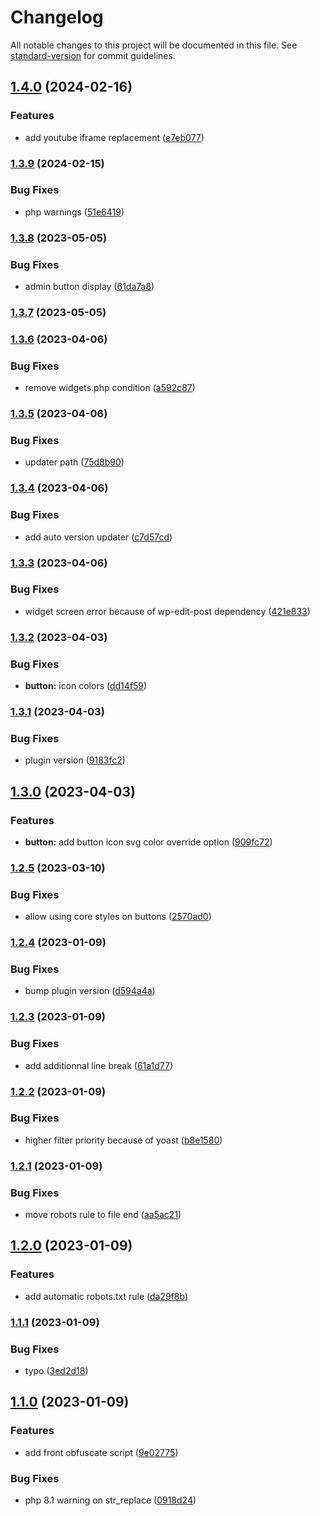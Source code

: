 # Changelog

All notable changes to this project will be documented in this file. See [standard-version](https://github.com/conventional-changelog/standard-version) for commit guidelines.

## [1.4.0](https://gitlab.consertotech.pro/lycanthrop/wordpress/core-blocks-enhancer/compare/v1.3.9...v1.4.0) (2024-02-16)


### Features

* add youtube iframe replacement ([e7eb077](https://gitlab.consertotech.pro/lycanthrop/wordpress/core-blocks-enhancer/commit/e7eb077dfd646de07fbe8bae41267dc46f9b2de6))

### [1.3.9](https://gitlab.consertotech.pro/lycanthrop/wordpress/core-blocks-enhancer/compare/v1.3.8...v1.3.9) (2024-02-15)


### Bug Fixes

* php warnings ([51e6419](https://gitlab.consertotech.pro/lycanthrop/wordpress/core-blocks-enhancer/commit/51e641991b43fb3cfcca7923ca40f5dfa39f3ec3))

### [1.3.8](https://gitlab.consertotech.pro/lycanthrop/wordpress/core-blocks-enhancer/compare/v1.3.7...v1.3.8) (2023-05-05)


### Bug Fixes

* admin button display ([61da7a8](https://gitlab.consertotech.pro/lycanthrop/wordpress/core-blocks-enhancer/commit/61da7a82cf2f6d8108d0ad04a167846ada60fa03))

### [1.3.7](https://gitlab.consertotech.pro/lycanthrop/wordpress/core-blocks-enhancer/compare/v1.3.6...v1.3.7) (2023-05-05)

### [1.3.6](https://gitlab.consertotech.pro/lycanthrop/wordpress/core-blocks-enhancer/compare/v1.3.5...v1.3.6) (2023-04-06)


### Bug Fixes

* remove widgets.php condition ([a592c87](https://gitlab.consertotech.pro/lycanthrop/wordpress/core-blocks-enhancer/commit/a592c87ddf3c540116cdf1d23a4d6c495956a775))

### [1.3.5](https://gitlab.consertotech.pro/lycanthrop/wordpress/core-blocks-enhancer/compare/v1.3.4...v1.3.5) (2023-04-06)


### Bug Fixes

* updater path ([75d8b90](https://gitlab.consertotech.pro/lycanthrop/wordpress/core-blocks-enhancer/commit/75d8b900042e7ffc3b49d7abe9a6cd7033fd4a68))

### [1.3.4](https://gitlab.consertotech.pro/lycanthrop/wordpress/core-blocks-enhancer/compare/v1.3.3...v1.3.4) (2023-04-06)


### Bug Fixes

* add auto version updater ([c7d57cd](https://gitlab.consertotech.pro/lycanthrop/wordpress/core-blocks-enhancer/commit/c7d57cdb4f08add2e48eb4da4ea603b750780863))

### [1.3.3](https://gitlab.consertotech.pro/lycanthrop/wordpress/core-blocks-enhancer/compare/v1.3.2...v1.3.3) (2023-04-06)


### Bug Fixes

* widget screen error because of wp-edit-post dependency ([421e833](https://gitlab.consertotech.pro/lycanthrop/wordpress/core-blocks-enhancer/commit/421e8337208270c173bc138e606503885cf72069))

### [1.3.2](https://gitlab.consertotech.pro/lycanthrop/wordpress/core-blocks-enhancer/compare/v1.3.1...v1.3.2) (2023-04-03)


### Bug Fixes

* **button:** icon colors ([dd14f59](https://gitlab.consertotech.pro/lycanthrop/wordpress/core-blocks-enhancer/commit/dd14f59795e8a916658a512774d7147eb9365355))

### [1.3.1](https://gitlab.consertotech.pro/lycanthrop/wordpress/core-blocks-enhancer/compare/v1.3.0...v1.3.1) (2023-04-03)


### Bug Fixes

* plugin version ([9183fc2](https://gitlab.consertotech.pro/lycanthrop/wordpress/core-blocks-enhancer/commit/9183fc28c58aa208a22be6776a83ce3eb6aa3952))

## [1.3.0](https://gitlab.consertotech.pro/lycanthrop/wordpress/core-blocks-enhancer/compare/v1.2.5...v1.3.0) (2023-04-03)


### Features

* **button:** add button icon svg color override option ([909fc72](https://gitlab.consertotech.pro/lycanthrop/wordpress/core-blocks-enhancer/commit/909fc72011d4a95464a858323b03148b0d5945cc))

### [1.2.5](https://gitlab.consertotech.pro/lycanthrop/wordpress/core-blocks-enhancer/compare/v1.2.4...v1.2.5) (2023-03-10)


### Bug Fixes

* allow using core styles on buttons ([2570ad0](https://gitlab.consertotech.pro/lycanthrop/wordpress/core-blocks-enhancer/commit/2570ad0c4d2f8f1547555413655d2e6d67a98ecc))

### [1.2.4](https://gitlab.consertotech.pro/lycanthrop/wordpress/core-blocks-enhancer/compare/v1.2.3...v1.2.4) (2023-01-09)


### Bug Fixes

* bump plugin version ([d594a4a](https://gitlab.consertotech.pro/lycanthrop/wordpress/core-blocks-enhancer/commit/d594a4a5ee99c49879e4d564793017952b36c763))

### [1.2.3](https://gitlab.consertotech.pro/lycanthrop/wordpress/core-blocks-enhancer/compare/v1.2.2...v1.2.3) (2023-01-09)


### Bug Fixes

* add additionnal line break ([61a1d77](https://gitlab.consertotech.pro/lycanthrop/wordpress/core-blocks-enhancer/commit/61a1d77101403932ecc90fb7f16578d29593f4d3))

### [1.2.2](https://gitlab.consertotech.pro/lycanthrop/wordpress/core-blocks-enhancer/compare/v1.2.1...v1.2.2) (2023-01-09)


### Bug Fixes

* higher filter priority because of yoast ([b8e1580](https://gitlab.consertotech.pro/lycanthrop/wordpress/core-blocks-enhancer/commit/b8e158096f9fe057b4372b877679d036733ff841))

### [1.2.1](https://gitlab.consertotech.pro/lycanthrop/wordpress/core-blocks-enhancer/compare/v1.2.0...v1.2.1) (2023-01-09)


### Bug Fixes

* move robots rule to file end ([aa5ac21](https://gitlab.consertotech.pro/lycanthrop/wordpress/core-blocks-enhancer/commit/aa5ac21802bbb6ed63911596a01ee012c3619105))

## [1.2.0](https://gitlab.consertotech.pro/lycanthrop/wordpress/core-blocks-enhancer/compare/v1.1.1...v1.2.0) (2023-01-09)


### Features

* add automatic robots.txt rule ([da29f8b](https://gitlab.consertotech.pro/lycanthrop/wordpress/core-blocks-enhancer/commit/da29f8b825a813b87905f70cd0fb8c912433a30b))

### [1.1.1](https://gitlab.consertotech.pro/lycanthrop/wordpress/core-blocks-enhancer/compare/v1.1.0...v1.1.1) (2023-01-09)


### Bug Fixes

* typo ([3ed2d18](https://gitlab.consertotech.pro/lycanthrop/wordpress/core-blocks-enhancer/commit/3ed2d18791f14524d068505bcee86f75dc9be3f4))

## [1.1.0](https://gitlab.consertotech.pro/lycanthrop/wordpress/core-blocks-enhancer/compare/v1.0.3...v1.1.0) (2023-01-09)


### Features

* add front obfuscate script ([9e02775](https://gitlab.consertotech.pro/lycanthrop/wordpress/core-blocks-enhancer/commit/9e02775ab6946f0bc45540eb871afc1b76431ec5))


### Bug Fixes

* php 8.1 warning on str_replace ([0918d24](https://gitlab.consertotech.pro/lycanthrop/wordpress/core-blocks-enhancer/commit/0918d2462010ab66c4a54e6f1c005d2534ec29bb))
